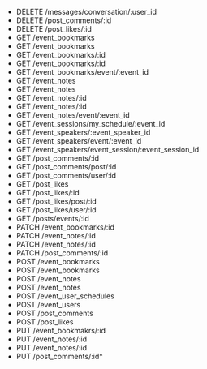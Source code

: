 * DELETE /messages/conversation/:user_id
* DELETE /post_comments/:id
* DELETE /post_likes/:id
* GET /event_bookmarks
* GET /event_bookmarks
* GET /event_bookmarks/:id
* GET /event_bookmarks/:id
* GET /event_bookmarks/event/:event_id
* GET /event_notes
* GET /event_notes
* GET /event_notes/:id
* GET /event_notes/:id
* GET /event_notes/event/:event_id
* GET /event_sessions/my_schedule/:event_id
* GET /event_speakers/:event_speaker_id
* GET /event_speakers/event/:event_id
* GET /event_speakers/event_session/:event_session_id
* GET /post_comments/:id
* GET /post_comments/post/:id
* GET /post_comments/user/:id
* GET /post_likes
* GET /post_likes/:id
* GET /post_likes/post/:id
* GET /post_likes/user/:id
* GET /posts/events/:id
* PATCH /event_bookmarks/:id
* PATCH /event_notes/:id
* PATCH /event_notes/:id
* PATCH /post_comments/:id
* POST /event_bookmarks
* POST /event_bookmarks
* POST /event_notes
* POST /event_notes
* POST /event_user_schedules
* POST /event_users
* POST /post_comments
* POST /post_likes
* PUT /event_bookmakrs/:id
* PUT /event_notes/:id
* PUT /event_notes/:id
* PUT /post_comments/:id* 